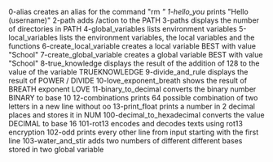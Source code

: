 0-alias creates an alias for the command "rm *"
1-hello_you* prints "Hello (username)"
2-path adds /action to the PATH
3-paths displays the number of directories in PATH
4-global_variables lists environment variables
5-local_variables lists the environment variables, the local variables and the functions
6-create_local_variable creates a local variable BEST with value "School"
7-create_global_variable creates a global variable BEST with value "School"
8-true_knowledge displays the result of the addition of 128 to the value of the variable TRUEKNOWLEDGE
9-divide_and_rule displays the result of POWER  / DIVIDE
10-love_exponent_breath shows the result of BREATH exponent LOVE
11-binary_to_decimal converts the binary number BINARY to base 10
12-combinations prints 64 possible combination of two letters in a new line without oo
13-print_float prints a number in 2 decimal places and stores it in NUM
100-decimal_to_hexadecimal converts the value DECIMAL to base 16
101-rot13 encodes and decodes texts using rot13 encryption
102-odd prints every other line from input starting with the first line
103-water_and_stir adds two numbers of different different bases stored in two global variable
 
